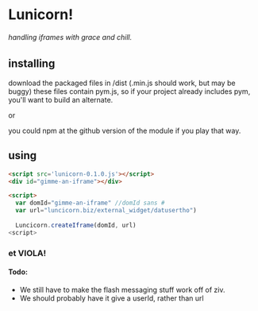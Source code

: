 # Lunicorn!
###### handling iframes with grace and chill.

## installing

download the packaged files in /dist (.min.js should work, but may be buggy)
these files contain pym.js, so if your project already includes pym, you'll want to build an alternate.

or

you could npm at the github version of the module if you play that way.

## using
```html
<script src='lunicorn-0.1.0.js'></script>
<div id="gimme-an-iframe"></div>

<script>
  var domId="gimme-an-iframe" //domId sans #
  var url="luncicorn.biz/external_widget/datusertho")
  
  Luncicorn.createIframe(domId, url)
<script>
```

### et VIOLA!



#### Todo:
- We still have to make the flash messaging stuff work off of ziv.
- We should probably have it give a userId, rather than url

